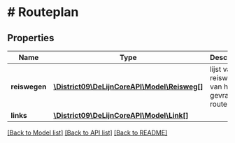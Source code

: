 # # Routeplan

## Properties

Name | Type | Description | Notes
------------ | ------------- | ------------- | -------------
**reiswegen** | [**\District09\DeLijnCoreAPI\Model\Reisweg[]**](Reisweg.md) | lijst van reiswegen van het gevraagde routeplan |
**links** | [**\District09\DeLijnCoreAPI\Model\Link[]**](Link.md) |  | [optional]

[[Back to Model list]](../../README.md#models) [[Back to API list]](../../README.md#endpoints) [[Back to README]](../../README.md)
